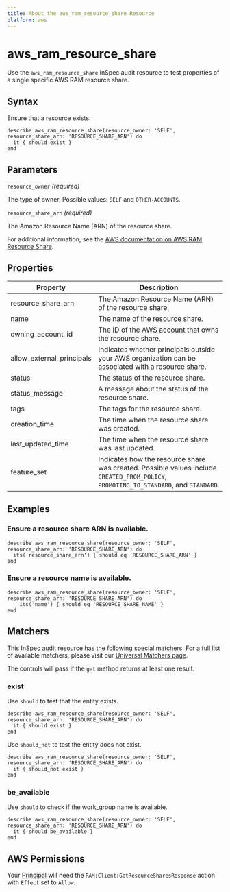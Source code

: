 ```yaml
---
title: About the aws_ram_resource_share Resource
platform: aws
---
```


# aws\_ram\_resource\_share

Use the `aws_ram_resource_share` InSpec audit resource to test properties of a single specific AWS RAM resource share.

## Syntax

Ensure that a resource exists.

    describe aws_ram_resource_share(resource_owner: 'SELF', resource_share_arn: 'RESOURCE_SHARE_ARN') do
      it { should exist }
    end

## Parameters

`resource_owner` _(required)_

The type of owner. Possible values: `SELF` and `OTHER-ACCOUNTS`.

`resource_share_arn` _(required)_

The Amazon Resource Name (ARN) of the resource share.

For additional information, see the [AWS documentation on AWS RAM Resource Share](https://docs.aws.amazon.com/AWSCloudFormation/latest/UserGuide/aws-resource-ram-resourceshare.html).

## Properties

| Property | Description|
| --- | --- |
| resource_share_arn | The Amazon Resource Name (ARN) of the resource share. |
| name | The name of the resource share. |
| owning_account_id | The ID of the AWS account that owns the resource share. |
| allow_external_principals | Indicates whether principals outside your AWS organization can be associated with a resource share. |
| status | The status of the resource share. |
| status_message | A message about the status of the resource share. |
| tags | The tags for the resource share. |
| creation_time | The time when the resource share was created. |
| last_updated_time | The time when the resource share was last updated. |
| feature_set | Indicates how the resource share was created. Possible values include `CREATED_FROM_POLICY`, `PROMOTING_TO_STANDARD`, and `STANDARD`. |

## Examples

### Ensure a resource share ARN is available.

    describe aws_ram_resource_share(resource_owner: 'SELF', resource_share_arn: 'RESOURCE_SHARE_ARN') do
      its('resource_share_arn') { should eq 'RESOURCE_SHARE_ARN' }
    end

### Ensure a resource name is available.

    describe aws_ram_resource_share(resource_owner: 'SELF', resource_share_arn: 'RESOURCE_SHARE_ARN') do
        its('name') { should eq 'RESOURCE_SHARE_NAME' }
    end

## Matchers

This InSpec audit resource has the following special matchers. For a full list of available matchers, please visit our [Universal Matchers page](https://www.inspec.io/docs/reference/matchers/).

The controls will pass if the `get` method returns at least one result.

### exist

Use `should` to test that the entity exists.

    describe aws_ram_resource_share(resource_owner: 'SELF', resource_share_arn: 'RESOURCE_SHARE_ARN') do
      it { should exist }
    end

Use `should_not` to test the entity does not exist.
      
    describe aws_ram_resource_share(resource_owner: 'SELF', resource_share_arn: 'RESOURCE_SHARE_ARN') do
      it { should_not exist }
    end

### be_available

Use `should` to check if the work_group name is available.

    describe aws_ram_resource_share(resource_owner: 'SELF', resource_share_arn: 'RESOURCE_SHARE_ARN') do
      it { should be_available }
    end

## AWS Permissions

Your [Principal](https://docs.aws.amazon.com/IAM/latest/UserGuide/intro-structure.html#intro-structure-principal) will need the `RAM:Client:GetResourceSharesResponse` action with `Effect` set to `Allow`.